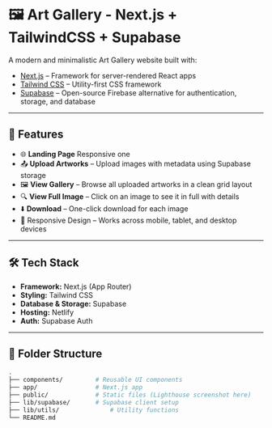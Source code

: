 # 🖼️ Art Gallery - Next.js + TailwindCSS + Supabase

A modern and minimalistic Art Gallery website built with:

- [Next.js](https://nextjs.org/) – Framework for server-rendered React apps
- [Tailwind CSS](https://tailwindcss.com/) – Utility-first CSS framework
- [Supabase](https://supabase.com/) – Open-source Firebase alternative for authentication, storage, and database

---

## 🚀 Features

- 🌐 **Landing Page** Responsive one
- 📤 **Upload Artworks** – Upload images with metadata using Supabase storage
- 🖼️ **View Gallery** – Browse all uploaded artworks in a clean grid layout
- 🔍 **View Full Image** – Click on an image to see it in full with details
- ⬇️ **Download** – One-click download for each image
- 📱 Responsive Design – Works across mobile, tablet, and desktop devices

---

## 🛠️ Tech Stack

- **Framework:** Next.js (App Router)
- **Styling:** Tailwind CSS
- **Database & Storage:** Supabase
- **Hosting:** Netlify
- **Auth:** Supabase Auth

---

## 📂 Folder Structure

```bash
.
├── components/         # Reusable UI components
├── app/                # Next.js app
├── public/             # Static files (Lighthouse screenshot here)
├── lib/supabase/       # Supabase client setup
├── lib/utils/              # Utility functions
└── README.md
